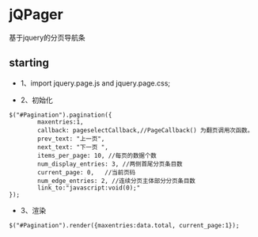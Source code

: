 # jQPager
基于jquery的分页导航条

## starting
+ 1、import jquery.page.js and jquery.page.css;

+ 2、初始化
```
$("#Pagination").pagination({
		maxentries:1,
		callback: pageselectCallback,//PageCallback() 为翻页调用次函数。
		prev_text: "上一页",
		next_text: "下一页 ",
		items_per_page: 10, //每页的数据个数
		num_display_entries: 3, //两侧首尾分页条目数
		current_page: 0,   //当前页码
		num_edge_entries: 2, //连续分页主体部分分页条目数
		link_to:"javascript:void(0);"
});
```

+ 3、渲染
```
$("#Pagination").render({maxentries:data.total, current_page:1});
```
	
	

